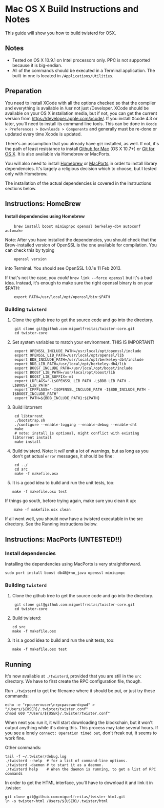 Mac OS X Build Instructions and Notes
====================================
This guide will show you how to build twisterd for OSX.

Notes
-----

* Tested on OS X 10.9.1 on Intel processors only. PPC is not
supported because it is big-endian.
* All of the commands should be executed in a Terminal application. The
built-in one is located in `/Applications/Utilities`.

Preparation
-----------

You need to install XCode with all the options checked so that the compiler
and everything is available in /usr not just /Developer. XCode should be
available on your OS X installation media, but if not, you can get the
current version from https://developer.apple.com/xcode/. If you install
Xcode 4.3 or later, you'll need to install its command line tools. This can
be done in `Xcode > Preferences > Downloads > Components` and generally must
be re-done or updated every time Xcode is updated.

There's an assumption that you already have `git` installed, as well. If
not, it's the path of least resistance to install [Github for Mac](https://mac.github.com/)
(OS X 10.7+) or
[Git for OS X](https://code.google.com/p/git-osx-installer/). It is also
available via Homebrew or MacPorts.

You will also need to install [Homebrew](http://mxcl.github.io/homebrew/)
or [MacPorts](https://www.macports.org/) in order to install library
dependencies. It's largely a religious decision which to choose, but I tested only with 
Homebrew.

The installation of the actual dependencies is covered in the Instructions
sections below.


Instructions: HomeBrew
----------------------

#### Install dependencies using Homebrew

        brew install boost miniupnpc openssl berkeley-db4 autoconf automake

Note: After you have installed the dependencies, you should check that the Brew-installed 
version of OpenSSL is the one available for compilation. You can check this by typing

        openssl version

into Terminal. You should see OpenSSL 1.0.1e 11 Feb 2013.

If that's not the case, you *could* `brew link --force openssl` but it's a bad idea. 
Instead, it's enough to make sure the right openssl binary is on your $PATH:

        export PATH=/usr/local/opt/openssl/bin:$PATH

### Building `twisterd`

1. Clone the github tree to get the source code and go into the directory.

        git clone git@github.com:miguelfreitas/twister-core.git
        cd twister-core

2. Set system variables to match your environment. THIS IS IMPORTANT!
        
        export OPENSSL_INCLUDE_PATH=/usr/local/opt/openssl/include
        export OPENSSL_LIB_PATH=/usr/local/opt/openssl/lib
        export BDB_INCLUDE_PATH=/usr/local/opt/berkeley-db4/include
        export BDB_LIB_PATH=/usr/local/opt/berkeley-db4/lib
        export BOOST_INCLUDE_PATH=/usr/local/opt/boost/include
        export BOOST_LIB_PATH=/usr/local/opt/boost/lib
        export BOOST_LIB_SUFFIX=-mt
        export LDFLAGS="-L$OPENSSL_LIB_PATH -L$BDB_LIB_PATH -L$BOOST_LIB_PATH"
        export CPPFLAGS="-I$OPENSSL_INCLUDE_PATH -I$BDB_INCLUDE_PATH -I$BOOST_INCLUDE_PATH"
        export PATH=${BDB_INCLUDE_PATH}:${PATH}

3. Build libtorrent

        cd libtorrent
        ./bootstrap.sh
        ./configure --enable-logging --enable-debug --enable-dht
        make
        # note: install is optional, might conflict with existing libtorrent install
        make install  

4. Build twisterd. Note: it *will* emit a lot of warnings, but as long as you don't get 
actual `error` messages, it should be fine:

        cd ../
        cd src
        make -f makefile.osx

5.  It is a good idea to build and run the unit tests, too:

        make -f makefile.osx test

If things go south, before trying again, make sure you clean it up:

        make -f makefile.osx clean


If all went well, you should now have a twisterd executable in the src directory. 
See the Running instructions below.

Instructions: MacPorts (UNTESTED!!)
---------------------------------

### Install dependencies

Installing the dependencies using MacPorts is very straightforward.

    sudo port install boost db48@+no_java openssl miniupnpc

### Building `twisterd`

1. Clone the github tree to get the source code and go into the directory.

        git clone git@github.com:miguelfreitas/twister-core.git
        cd twister-core

2.  Build twisterd:

        cd src
        make -f makefile.osx

3.  It is a good idea to build and run the unit tests, too:

        make -f makefile.osx test

Running
-------

It's now available at `./twisterd`, provided that you are still in the `src`
directory. We have to first create the RPC configuration file, though.

Run `./twisterd` to get the filename where it should be put, or just try these
commands:

    echo -e "rpcuser=user\nrpcpassword=pwd" > "/Users/${USER}/.twister/twister.conf"
    chmod 600 "/Users/${USER}/.twister/twister.conf"

When next you run it, it will start downloading the blockchain, but it won't
output anything while it's doing this. This process may take several hours. If you see a lonely 
`connect: Operation timed out`, don't freak out, it seems to work fine.

Other commands:

    tail -f ~/.twister/debug.log
    ./twisterd --help  # for a list of command-line options.
    ./twisterd -daemon # to start it as a daemon.
    ./twisterd help    # When the daemon is running, to get a list of RPC commands

In order to get the HTML interface, you'll have to download it and link it in .twister:

	git clone git@github.com:miguelfreitas/twister-html.git
	ln -s twister-html /Users/${USER}/.twister/html
